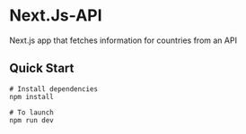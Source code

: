 # Next.Js-API


Next.js app that fetches information for countries from an API

## Quick Start

```
# Install dependencies
npm install

# To launch
npm run dev
